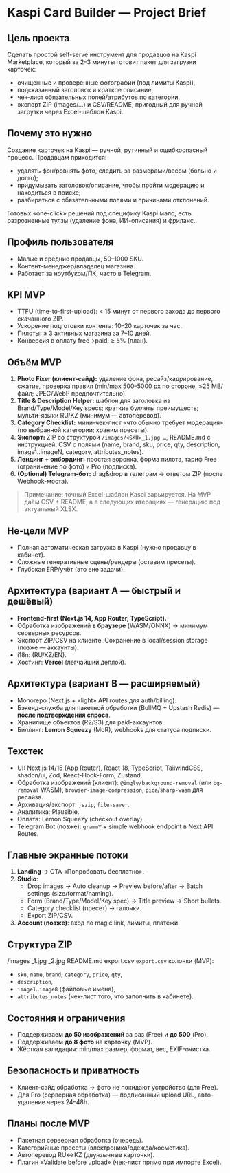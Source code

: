 # Kaspi Card Builder — Project Brief

## Цель проекта
Сделать простой self-serve инструмент для продавцов на Kaspi Marketplace, который за 2–3 минуты готовит пакет для загрузки карточек:
- очищенные и проверенные фотографии (под лимиты Kaspi),
- подсказанный заголовок и краткое описание,
- чек-лист обязательных полей/атрибутов по категории,
- экспорт ZIP (images/…) и CSV/README, пригодный для ручной загрузки через Excel-шаблон Kaspi.

## Почему это нужно
Создание карточек на Kaspi — ручной, рутинный и ошибкоопасный процесс. Продавцам приходится:
- удалять фон/ровнять фото, следить за размерами/весом (больно и долго);
- придумывать заголовок/описание, чтобы пройти модерацию и находиться в поиске;
- разбираться с обязательными полями и причинами отклонений.

Готовых «one-click» решений под специфику Kaspi мало; есть разрозненные тулзы (удаление фона, ИИ-описания) и фриланс.

## Профиль пользователя
- Малые и средние продавцы, 50–1000 SKU.
- Контент-менеджер/владелец магазина.
- Работает за ноутбуком/ПК, часто в Telegram.

## KPI MVP
- TTFU (time-to-first-upload): < 15 минут от первого захода до первого скачанного ZIP.
- Ускорение подготовки контента: 10–20 карточек за час.
- Пилоты: ≥ 3 активных магазина за 7–10 дней.
- Конверсия в оплату free→paid: ≥ 5% (план).

## Объём MVP
1) **Photo Fixer (клиент-сайд):** удаление фона, ресайз/кадрирование, сжатие, проверка правил (min/max 500–5000 px по стороне, ≤25 MB/файл; JPEG/WebP предпочтительно).
2) **Title & Description Helper:** шаблон для заголовка из Brand/Type/Model/Key specs; краткие буллеты преимуществ; мульти-языки RU/KZ (минимум — автоперевод).
3) **Category Checklist:** мини-чек-лист «что обычно требует модерация» (по выбранной категории; храним пресеты).
4) **Экспорт:** ZIP со структурой `/images/<SKU>_1.jpg …`, README.md с инструкцией, CSV с полями (name, brand, sku, price, qty, description, image1..imageN, category, attributes_notes).
5) **Лендинг + онбординг:** простая воронка, форма пилота, тариф Free (ограничение по фото) и Pro (подписка).
6) **(Optional) Telegram-бот:** drag&drop в телеграм → ответом ZIP (после Webhook-моста).

> Примечание: точный Excel-шаблон Kaspi варьируется. На MVP даём CSV + README, а в следующих итерациях — генерацию под актуальный XLSX.

## Не-цели MVP
- Полная автоматическая загрузка в Kaspi (нужно продавцу в кабинет).
- Сложные генеративные сцены/рендеры (оставим пресеты).
- Глубокая ERP/учёт (это вне задачи).

## Архитектура (вариант А — быстрый и дешёвый)
- **Frontend-first (Next.js 14, App Router, TypeScript).**
- Обработка изображений **в браузере** (WASM/ONNX) → минимум серверных ресурсов.
- Экспорт ZIP/CSV на клиенте. Сохранение в local/session storage (позже — аккаунты).
- i18n: (RU/KZ/EN).
- Хостинг: **Vercel** (легчайший деплой).

## Архитектура (вариант B — расширяемый)
- Monorepo (Next.js + «light» API routes для auth/billing).
- Бэкенд-служба для пакетной обработки (BullMQ + Upstash Redis) — **после подтверждения спроса**.
- Хранилище объектов (R2/S3) для paid-аккаунтов.
- Биллинг: **Lemon Squeezy** (MoR), webhooks для статуса подписки.

## Техстек
- UI: Next.js 14/15 (App Router), React 18, TypeScript, TailwindCSS, shadcn/ui, Zod, React-Hook-Form, Zustand.
- Обработка изображений (клиент): `@imgly/background-removal` (или `bg-removal` WASM), `browser-image-compression`, `pica`/`sharp-wasm` для ресайза.
- Архивация/экспорт: `jszip`, `file-saver`.
- Аналитика: Plausible.
- Оплата: Lemon Squeezy (checkout overlay).
- Telegram Bot (позже): `grammY` + simple webhook endpoint в Next API Routes.

## Главные экранные потоки
1) **Landing** → CTA «Попробовать бесплатно».
2) **Studio**:
   - Drop images → Auto cleanup → Preview before/after → Batch settings (size/format/naming).
   - Form (Brand/Type/Model/Key spec) → Title preview → Short bullets.
   - Category checklist (пресет) → галочки.
   - Export ZIP/CSV.
3) **Account (позже)**: вход по magic link, лимиты, платежи.

## Структура ZIP
/images
<SKU>_1.jpg
<SKU>_2.jpg
README.md
export.csv
`export.csv` колонки (MVP):
- `sku`, `name`, `brand`, `category`, `price`, `qty`,
- `description`,
- `image1`..`image8` (файловые имена),
- `attributes_notes` (чек-лист того, что заполнить в кабинете).

## Состояния и ограничения
- Поддерживаем **до 50 изображений** за раз (Free) и **до 500** (Pro).
- Поддерживаем **до 8 фото** на карточку (MVP).
- Жёсткая валидация: min/max размер, формат, вес, EXIF-очистка.

## Безопасность и приватность
- Клиент-сайд обработка → фото не покидают устройство (для Free).
- Для Pro (серверная обработка) — подписанный upload URL, авто-удаление через 24–48h.

## Планы после MVP
- Пакетная серверная обработка (очередь).
- Категорийные пресеты (электроника/одежда/косметика).
- Автоперевод RU↔KZ (двуязычные карточки).
- Плагин «Validate before upload» (чек-лист прямо при импорте Excel).
